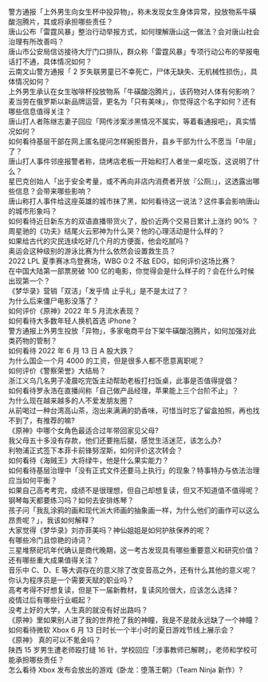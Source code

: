 警方通报「上外男生向女生杯中投异物」，称未发现女生身体异常，投放物系牛磺酸泡腾片，其或将承担哪些责任？  
唐山公布「雷霆风暴」整治行动举报方式，如何理解唐山这一做法？会对唐山社会治理有所改善吗？  
唐山市公安局信访接待大厅门口排队，群众称「雷霆风暴」专项行动公布的举报电话打不通，具体情况如何？  
云南文山警方通报「 2 岁失联男童已不幸死亡，尸体无缺失、无机械性损伤」，具体情况如何？  
上外男生承认在女生咖啡杯投放物系「牛磺酸泡腾片」，该药物对人体有何影响？  
麦当劳在俄罗斯以新品牌运营，更名为「只有美味」，你觉得这个名字如何？还有哪些信息值得关注？  
唐山打人者陈继志妻子回应「网传涉案涉黑情况不属实，等着看通报吧」，真实情况如何？  
如何看待基层干部在网上匿名提问怎样婉拒晋升，县乡干部为什么不愿当「中层」了？  
唐山打人事件邻座报警者称，烧烤店老板一开始和打人者坐一桌吃饭，这说明了什么？  
星巴克创始人「出于安全考量，或不再向非店内消费者开放『公厕』」，这透露出哪些信息？会带来哪些影响？  
唐山称打人事件给这座英雄的城市抹了黑，如何看待这一说法？这件事会影响唐山的城市形象吗？  
如何看待近日新东方的双语直播带货火了，股价近两个交易日累计上涨约 90% ？  
周星驰的《功夫》结尾火云邪神为什么哭？他的心理活动是什么样的？  
如果给古代的灾民连续吃好几个月的方便面，他会吃腻吗？  
奥运会这种级别的游泳比赛为什么依然会设置救生员？  
2022 LPL 夏季赛冰鸟登赛场，WBG 0:2 不敌 EDG，如何评价这场比赛？  
在中国大陆第一部票房破 100 亿的电影，你觉得会是什么样子的？会在什么时候出现第一个？  
《梦华录》营销「双洁」「发乎情 止乎礼」是不是太过了？  
为什么后来僵尸电影没落了？  
如何评价《原神》2022 年 5 月流水表现？  
如何看待大多数年轻人换机首选 iPhone？  
警方通报上外男生投放「异物」，多家电商平台下架牛磺酸泡腾片，如何加强对此类药物的管制？  
如何看待 2022 年 6 月 13 日 A 股大跌？  
为什么国企一个月 4000 的工资，但是很多人都不愿意离职呢？  
如何评价《警察荣誉》大结局？  
浙江义乌几名男子凌晨吃完饭主动帮助老板打扫饭桌，此事是否值得提倡？  
如何看待罗永浩在直播间称「自己做产品经理，苹果能上三个台阶不止」？  
为什么现在越来越多的人不爱发朋友圈？  
从前喝过一种台湾高山茶，泡出来满满的奶香味，可惜当时忘了留盒拍照，再也找不到了，有推荐的嘛?  
《原神》中哪个女角色最适合过年带回家见父母?  
我父母五十多没有存款，他们还要拖后腿，感觉生活迷茫，该怎么办?  
利物浦正式签下本菲卡前锋努涅斯，如何评价这次转会？  
如何看待《海贼王》大将绿牛，他是什么果实能力？  
如何看待基层治理中「没有正式文件还要马上执行」的现象？特事特办与依法治理应当如何平衡？  
如果自己高考考完，成绩不是很理想，但自己却想复读，但又不知道值不值得呢？  
钢琴每天都要练习吗？如何去安排练琴？  
孩子问「我乱涂鸦的画和现代派大师画的抽象画一样，为什么他们的画作可以这么昂贵呢？」，我该如何解释？  
大家觉得《梦华录》刘亦菲美吗？神仙姐姐是如何护肤保养的呢？  
有哪些冷门且惊艳的诗词？  
三星堆祭祀坑年代确认是商代晚期，这一考古发现具有哪些重要意义和研究价值？还有哪些重大成果值得关注？  
音乐中 C、D、E 等大调存在的意义除了改变音高之外，还有什么其他的意义呢？  
你认为程序员是一个需要天赋的职业吗？  
高考考得不好想复读，但是下一届新教材，复读风险很大，应该怎么选择？  
疫情过后有哪些行业崛起？  
没考上好的大学，人生真的就没有好出路吗？  
《原神》里如果别人进了我的世界抢了我的神瞳，我是不是就永远缺了一个神瞳？  
如何看待微软 Xbox  6 月 13 日时长一个半小时的夏日游戏节线上展示会？  
《原神》 真的可以不氪金吗？  
陕西 15 岁男生遭老师殴打缝 16 针，学校回应「涉事教师已解聘」，老师和学校可能承担哪些责任？  
怎么看待 Xbox 发布会放出的游戏《卧龙：堕落王朝》（Team Ninja 新作）?  

